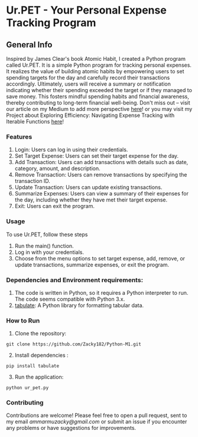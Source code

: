 # Ur.PET - Your Personal Expense Tracking Program
## General Info
Inspired by James Clear's book Atomic Habit, I created a Python program called Ur.PET. It is a simple Python program for tracking personal expenses. It realizes the value of building atomic habits by empowering users to set spending targets for the day and carefully record their transactions accordingly. Ultimately, users will receive a summary or notification indicating whether their spending exceeded the target or if they managed to save money. This fosters mindful spending habits and financial awareness, thereby contributing to long-term financial well-being.
Don't miss out – visit our article on my Medium to add more perspective [here](https://medium.com/@ammarmuzacky/manage-your-finances-a-guide-to-creating-a-simple-data-science-based-expense-tracker-in-python-0c5abaecda8f)! or you may visit my Project about Exploring Efficiency: Navigating Expense Tracking with Iterable Functions [here](https://medium.com/@ammarmuzacky/d43bbb3d5445)!

### Features
1. Login: Users can log in using their credentials.
2. Set Target Expense: Users can set their target expense for the day.
3. Add Transaction: Users can add transactions with details such as date, category, amount, and description.
4. Remove Transaction: Users can remove transactions by specifying the transaction ID.
5. Update Transaction: Users can update existing transactions.
6. Summarize Expenses: Users can view a summary of their expenses for the day, including whether they have met their target expense.
7. Exit: Users can exit the program.

### Usage
To use Ur.PET, follow these steps
1. Run the main() function.
2. Log in with your credentials.
3. Choose from the menu options to set target expense, add, remove, or update transactions, summarize expenses, or exit the program.

### Dependencies and Environment requirements:
1. The code is written in Python, so it requires a Python interpreter to run. The code seems compatible with Python 3.x.
2. [tabulate](https://pypi.org/project/tabulate/): A Python library for formatting tabular data.

### How to Run
1. Clone the repository:
```
git clone https://github.com/Zacky182/Python-M1.git
```
2. Install dependencies :
```
pip install tabulate
```
3. Run the application:
```
python ur_pet.py
```

### Contributing
Contributions are welcome! Please feel free to open a pull request, sent to my email _ammarmuzacky@gmail.com_ or submit an issue if you encounter any problems or have suggestions for improvements.




